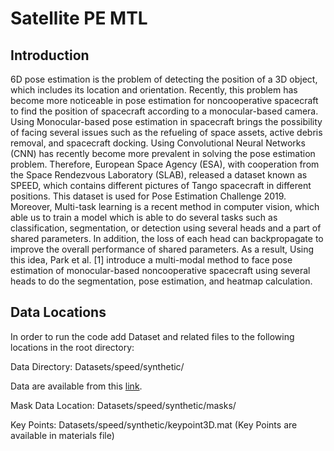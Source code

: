 # Satellite PE MTL



## Introduction

6D pose estimation is the problem of detecting the position of a 3D object, which includes its location and orientation. Recently, this problem has become more noticeable in pose estimation for noncooperative spacecraft to find the position of spacecraft according to a monocular-based camera. Using Monocular-based pose estimation in spacecraft brings the possibility of facing several issues such as the refueling of space assets, active debris removal, and spacecraft docking.
Using Convolutional Neural Networks (CNN) has recently become more prevalent in solving the pose estimation problem. Therefore, European Space Agency (ESA), with cooperation from the Space Rendezvous Laboratory (SLAB), released a dataset known as SPEED, which contains different pictures of Tango spacecraft in different positions. This dataset is used for Pose Estimation Challenge 2019.
Moreover, Multi-task learning is a recent method in computer vision, which able us to train a model which is able to do several tasks such as classification, segmentation, or detection using several heads and a part of shared parameters. In addition, the loss of each head can backpropagate to improve the overall performance of shared parameters. As a result, Using this idea, Park et al. [1] introduce a multi-modal method to face pose estimation of monocular-based noncooperative spacecraft using several heads to do the segmentation, pose estimation, and heatmap calculation.

## Data Locations
In order to run the code add Dataset and related files to the following locations in the root directory:

Data Directory: Datasets/speed/synthetic/

Data are available from this [link](https://zenodo.org/record/6327547#.Yxn6iHbP23A).

Mask Data Location: Datasets/speed/synthetic/masks/ 

Key Points: Datasets/speed/synthetic/keypoint3D.mat
(Key Points are available in materials file)
